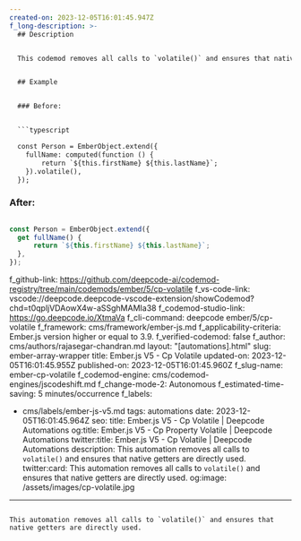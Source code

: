 ```yaml
---
created-on: 2023-12-05T16:01:45.947Z
f_long-description: >-
  ## Description


  This codemod removes all calls to `volatile()` and ensures that native getters are directly used.


  ## Example


  ### Before:


  ```typescript

  const Person = EmberObject.extend({
  	fullName: computed(function () {
  		return `${this.firstName} ${this.lastName}`;
  	}).volatile(),
  });

  ```


  ### After:


  ```typescript

  const Person = EmberObject.extend({
  	get fullName() {
  		return `${this.firstName} ${this.lastName}`;
  	},
  });

  ```
f_github-link: https://github.com/deepcode-ai/codemod-registry/tree/main/codemods/ember/5/cp-volatile
f_vs-code-link: vscode://deepcode.deepcode-vscode-extension/showCodemod?chd=t0qpljVDAowX4w-aSSghMAMIa38
f_codemod-studio-link: https://go.deepcode.io/XtmaVa
f_cli-command: deepcode ember/5/cp-volatile
f_framework: cms/framework/ember-js.md
f_applicability-criteria: Ember.js version higher or equal to 3.9.
f_verified-codemod: false
f_author: cms/authors/rajasegar-chandran.md
layout: "[automations].html"
slug: ember-array-wrapper
title: Ember.js V5 - Cp Volatile
updated-on: 2023-12-05T16:01:45.955Z
published-on: 2023-12-05T16:01:45.960Z
f_slug-name: ember-cp-volatile
f_codemod-engine: cms/codemod-engines/jscodeshift.md
f_change-mode-2: Autonomous
f_estimated-time-saving: 5 minutes/occurrence
f_labels:
  - cms/labels/ember-js-v5.md
tags: automations
date: 2023-12-05T16:01:45.964Z
seo:
  title: Ember.js V5 - Cp Volatile | Deepcode Automations
  og:title: Ember.js V5 - Cp Property Volatile | Deepcode Automations
  twitter:title: Ember.js V5 - Cp Volatile | Deepcode Automations
  description: This automation removes all calls to `volatile()` and ensures that
    native getters are directly used.
  twitter:card: This automation removes all calls to `volatile()` and ensures that
    native getters are directly used.
  og:image: /assets/images/cp-volatile.jpg
---
```

This automation removes all calls to `volatile()` and ensures that native getters are directly used.